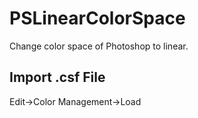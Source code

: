 # PSLinearColorSpace
Change color space of Photoshop to linear.

## Import .csf File
Edit->Color Management->Load
